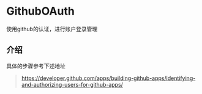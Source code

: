 # GithubOAuth
使用github的认证，进行账户登录管理
## 介绍

具体的步骤参考下述地址
>https://developer.github.com/apps/building-github-apps/identifying-and-authorizing-users-for-github-apps/